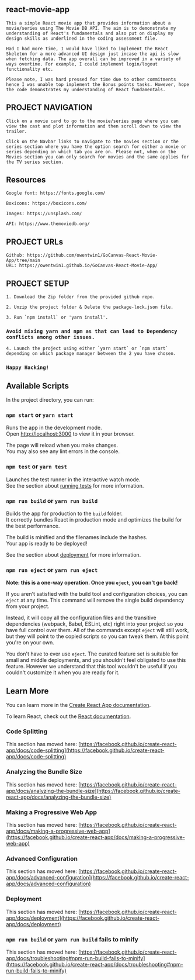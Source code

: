 ## react-movie-app

    This a simple React movie app that provides information about a movie/series using The Movie DB API. The aim is to demonstrate my understanding of React's fundamentals and also put on display my design skills as underlined in the coding assessment file.

    Had I had more time, I would have liked to implement the React Skeleton for a more advanced UI design just incase the api is slow when fetching data. The app overall can be improved in a variety of ways overtime. For example, I could implement login/logout functionality etc.

    Please note, I was hard pressed for time due to other commitments hence I was unable top implement the Bonus points tasks. However, hope the code demonstrates my understanding of React fundamentals.

## PROJECT NAVIGATION

    Click on a movie card to go to the movie/series page where you can view the cast and plot information and then scroll down to view the trailer.

    Click on the Navbar links to navigate to the movies section or the series section where you have the option search for either a movie or series depending on which tab you are on. Please not, when on the Movies section you can only search for movies and the same applies for the TV series section.

## Resources

    Google font: https://fonts.google.com/

    Boxicons: https://boxicons.com/

    Images: https://unsplash.com/

    API: https://www.themoviedb.org/

## PROJECT URLs

    Github: https://github.com/owentwin1/GoCanvas-React-Movie-App/tree/main
    URL: https://owentwin1.github.io/GoCanvas-React-Movie-App/

## PROJECT SETUP

    1. Download the Zip folder from the provided github repo.

    2. Unzip the project folder & Delete the package-lock.json file.

    3. Run `npm install` or 'yarn install'.

### `Avoid mixing yarn and npm as that can lead to Dependency conflicts among other issues.`

    4. Launch the project using either `yarn start` or `npm start` depending on which package manager between the 2 you have chosen.

### `Happy Hacking!`

## Available Scripts

In the project directory, you can run:

### `npm start` or `yarn start`

Runs the app in the development mode.\
Open [http://localhost:3000](http://localhost:3000) to view it in your browser.

The page will reload when you make changes.\
You may also see any lint errors in the console.

### `npm test` or `yarn test`

Launches the test runner in the interactive watch mode.\
See the section about [running tests](https://facebook.github.io/create-react-app/docs/running-tests) for more information.

### `npm run build` or `yarn run build`

Builds the app for production to the `build` folder.\
It correctly bundles React in production mode and optimizes the build for the best performance.

The build is minified and the filenames include the hashes.\
Your app is ready to be deployed!

See the section about [deployment](https://facebook.github.io/create-react-app/docs/deployment) for more information.

### `npm run eject` or `yarn run eject`

**Note: this is a one-way operation. Once you `eject`, you can't go back!**

If you aren't satisfied with the build tool and configuration choices, you can `eject` at any time. This command will remove the single build dependency from your project.

Instead, it will copy all the configuration files and the transitive dependencies (webpack, Babel, ESLint, etc) right into your project so you have full control over them. All of the commands except `eject` will still work, but they will point to the copied scripts so you can tweak them. At this point you're on your own.

You don't have to ever use `eject`. The curated feature set is suitable for small and middle deployments, and you shouldn't feel obligated to use this feature. However we understand that this tool wouldn't be useful if you couldn't customize it when you are ready for it.

## Learn More

You can learn more in the [Create React App documentation](https://facebook.github.io/create-react-app/docs/getting-started).

To learn React, check out the [React documentation](https://reactjs.org/).

### Code Splitting

This section has moved here: [https://facebook.github.io/create-react-app/docs/code-splitting](https://facebook.github.io/create-react-app/docs/code-splitting)

### Analyzing the Bundle Size

This section has moved here: [https://facebook.github.io/create-react-app/docs/analyzing-the-bundle-size](https://facebook.github.io/create-react-app/docs/analyzing-the-bundle-size)

### Making a Progressive Web App

This section has moved here: [https://facebook.github.io/create-react-app/docs/making-a-progressive-web-app](https://facebook.github.io/create-react-app/docs/making-a-progressive-web-app)

### Advanced Configuration

This section has moved here: [https://facebook.github.io/create-react-app/docs/advanced-configuration](https://facebook.github.io/create-react-app/docs/advanced-configuration)

### Deployment

This section has moved here: [https://facebook.github.io/create-react-app/docs/deployment](https://facebook.github.io/create-react-app/docs/deployment)

### `npm run build` or `yarn run build` fails to minify

This section has moved here: [https://facebook.github.io/create-react-app/docs/troubleshooting#npm-run-build-fails-to-minify](https://facebook.github.io/create-react-app/docs/troubleshooting#npm-run-build-fails-to-minify)
